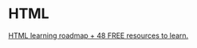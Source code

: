 # HTML

[HTML learning roadmap + 48 FREE resources to learn.](https://twitter.com/_georgemoller/status/1475854841742245896)
